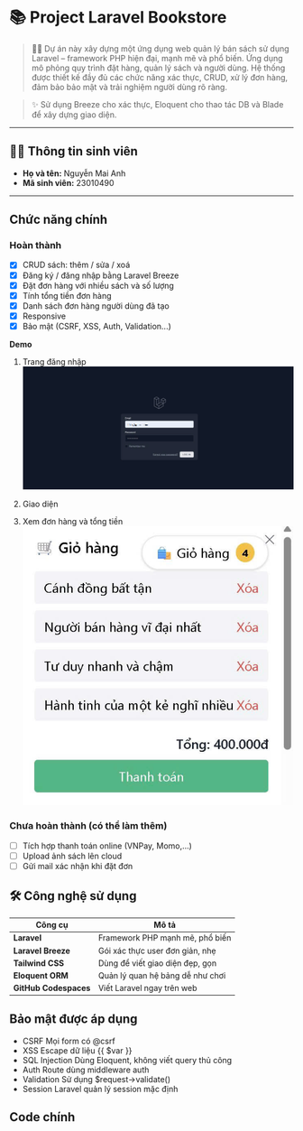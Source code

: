 # 📚 Project Laravel Bookstore

> 🧑‍💻 Dự án này xây dựng một ứng dụng web quản lý bán sách sử dụng Laravel – framework PHP hiện đại, mạnh mẽ và phổ biến.
> Ứng dụng mô phỏng quy trình đặt hàng, quản lý sách và người dùng.
> Hệ thống được thiết kế đầy đủ các chức năng xác thực, CRUD, xử lý đơn hàng, đảm bảo bảo mật và trải nghiệm người dùng rõ ràng.

> ✨ Sử dụng Breeze cho xác thực, Eloquent cho thao tác DB và Blade để xây dựng giao diện.  
---

## 👩‍🎓 Thông tin sinh viên

- **Họ và tên:** Nguyễn Mai Anh  
- **Mã sinh viên:** 23010490  

---

## Chức năng chính

###  Hoàn thành

- [x] CRUD sách: thêm / sửa / xoá 
- [x] Đăng ký / đăng nhập bằng Laravel Breeze
- [x] Đặt đơn hàng với nhiều sách và số lượng
- [x] Tính tổng tiền đơn hàng 
- [x] Danh sách đơn hàng người dùng đã tạo
- [x] Responsive
- [x] Bảo mật (CSRF, XSS, Auth, Validation...)

**Demo**
1. Trang đăng nhập
   ![Giao diện đăng nhập](login.jpg)

2. Giao diện
3. Xem đơn hàng và tổng tiền
   ![Đơn hàng](gio-hang.jpg)

###  Chưa hoàn thành (có thể làm thêm)

- [ ] Tích hợp thanh toán online (VNPay, Momo,...)
- [ ] Upload ảnh sách lên cloud
- [ ] Gửi mail xác nhận khi đặt đơn

## 🛠️ Công nghệ sử dụng

| Công cụ         | Mô tả                                   |
|----------------|------------------------------------------|
| **Laravel** | Framework PHP mạnh mẽ, phổ biến             |
| **Laravel Breeze** | Gói xác thực user đơn giản, nhẹ      |
| **Tailwind CSS** | Dùng để viết giao diện đẹp, gọn        |
| **Eloquent ORM** | Quản lý quan hệ bảng dễ như chơi       |
| **GitHub Codespaces** | Viết Laravel ngay trên web        |


## Bảo mật được áp dụng
- CSRF	Mọi form có @csrf
- XSS	Escape dữ liệu {{ $var }}
- SQL Injection	Dùng Eloquent, không viết query thủ công
- Auth	Route dùng middleware auth
- Validation	Sử dụng $request->validate()
- Session	Laravel quản lý session mặc định

## Code chính
